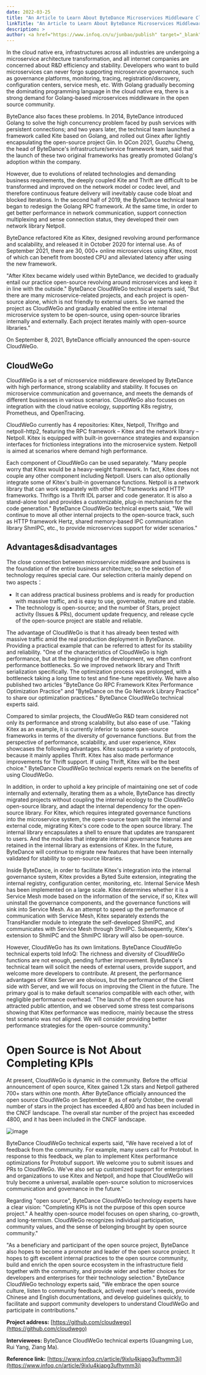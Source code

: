 ```yaml
---
date: 2022-03-25
title: "An Article to Learn About ByteDance Microservices Middleware CloudWeGo"
linkTitle: "An Article to Learn About ByteDance Microservices Middleware CloudWeGo"
description: >
author: <a href="https://www.infoq.cn/u/junbao/publish" target="_blank">Junbao Zhang</a>
---
```


In the cloud native era, infrastructures across all industries are undergoing a microservice architecture transformation, and all internet companies are concerned about R&D efficiency and stability. Developers who want to build microservices can never forgo supporting microservice governance, such as governance platforms, monitoring, tracing, registration/discovery, configuration centers, service mesh, etc. With Golang gradually becoming the dominating programming language in the cloud native era, there is a strong demand for Golang-based microservices middleware in the open source community.

ByteDance also faces these problems. In 2014, ByteDance introduced Golang to solve the high concurrency problem faced by push services with persistent connections; and two years later, the technical team launched a framework called Kite based on Golang, and rolled out Ginex after lightly encapsulating the open-source project Gin. In QCon 2021, Guozhu Cheng, the head of ByteDance's infrastructure/service framework team, said that the launch of these two original frameworks has greatly promoted Golang's adoption within the company.

However, due to evolutions of related technologies and demanding business requirements, the deeply coupled Kite and Thrift are difficult to be transformed and improved on the network model or codec level, and therefore continuous feature delivery will inevitably cause code bloat and blocked iterations. In the second half of 2019, the ByteDance technical team began to redesign the Golang RPC framework. At the same time, in order to get better performance in network communication, support connection multiplexing and sense connection status, they developed their own network library Netpoll.

ByteDance refactored Kite as Kitex, designed revolving around performance and scalability, and released it in October 2020 for internal use. As of September 2021, there are 30, 000+ online microservices using Kitex, most of which can benefit from boosted CPU and alleviated latency after using the new framework.

"After Kitex became widely used within ByteDance, we decided to gradually entail our practice open-source revolving around microservices and keep it in line with the outside." ByteDance CloudWeGo technical experts said, "But there are many microservice-related projects, and each project is open-source alone, which is not friendly to external users. So we named the project as CloudWeGo and gradually enabled the entire internal microservice system to be open-source, using open-source libraries internally and externally. Each project iterates mainly with open-source libraries."

On September 8, 2021, ByteDance officially announced the open-source CloudWeGo.

## CloudWeGo

CloudWeGo is a set of microservice middleware developed by ByteDance with high performance, strong scalability and stability. It focuses on microservice communication and governance, and meets the demands of different businesses in various scenarios. CloudWeGo also focuses on integration with the cloud native ecology, supporting K8s registry, Prometheus, and OpenTracing.

CloudWeGo currently has 4 repositories: Kitex, Netpoll, Thriftgo and netpoll-http2, featuring the RPC framework – Kitex and the network library – Netpoll. Kitex is equipped with built-in governance strategies and expansion interfaces for frictionless integrations into the microservice system. Netpoll is aimed at scenarios where demand high performance.

Each component of CloudWeGo can be used separately. "Many people worry that Kitex would be a heavy-weight framework. In fact, Kitex does not couple any other component including Netpoll. Users can also optionally integrate some of Kitex's built-in governance functions. Netpoll is a network library that can work separately with other RPC frameworks and HTTP frameworks. Thriftgo is a Thrift IDL parser and code generator. It is also a stand-alone tool and provides a customizable, plug-in mechanism for the code generation." ByteDance CloudWeGo technical experts said, "We will continue to move all other internal projects to the open-source track, such as HTTP framework Hertz, shared memory-based IPC communication library ShmIPC, etc., to provide microservices support for wider scenarios."

## Advantages&disadvantages

The close connection between microservice middleware and business is the foundation of the entire business architecture; so the selection of technology requires special care. Our selection criteria mainly depend on two aspects：

* It can address practical business problems and is ready for production with massive traffic, and is easy to use, governable, mature and stable.
* The technology is open-source; and the number of Stars, project activity (Issues & PRs), document update frequency, and release cycle of the open-source project are stable and reliable.

The advantage of CloudWeGo is that it has already been tested with massive traffic amid the real production deployment in ByteDance. Providing a practical example that can be referred to attest for its stability and reliability. "One of the characteristics of CloudWeGo is high performance, but at the beginning of the development, we often confront performance bottlenecks. So we improved network library and Thrift serialization specifically. The optimization process was prolonged, with a bottleneck taking a long time to test and fine-tune repetitively. We have also published two articles "ByteDance Go RPC Framework Kitex Performance Optimization Practice" and "ByteDance on the Go Network Library Practice" to share our optimization practices." ByteDance CloudWeGo technical experts said.

Compared to similar projects, the CloudWeGo R&D team considered not only its performance and strong scalability, but also ease of use. "Taking Kitex as an example, it is currently inferior to some open-source frameworks in terms of the diversity of governance functions. But from the perspective of performance, scalability, and user experience, Kitex showcases the following advantages. Kitex supports a variety of protocols, because it mainly applies Thrift. Kitex has also made performance improvements for Thrift support. If using Thrift, Kitex will be the best choice." ByteDance CloudWeGo technical experts remark on the benefits of using CloudWeGo.

In addition, in order to uphold a key principle of maintaining one set of code internally and externally, iterating them as a whole, ByteDance has directly migrated projects without coupling the internal ecology to the CloudWeGo open-source library, and adapt the internal dependency for the open-source library. For Kitex, which requires integrated governance functions into the microservice system, the open-source team split the internal and external code, migrating Kitex's core code to the open source library. The internal library encapsulates a shell to ensure that updates are transparent to users. And the modules that integrate internal governance features are retained in the internal library as extensions of Kitex. In the future, ByteDance will continue to migrate new features that have been internally validated for stability to open-source libraries.

Inside ByteDance, in order to facilitate Kitex's integration into the internal governance system, Kitex provides a Byted Suite extension, integrating the internal registry, configuration center, monitoring, etc. Internal Service Mesh has been implemented on a large scale. Kitex determines whether it is a Service Mesh mode based on the information of the service, if so, Kitex will uninstall the governance components, and the governance functions will sink into Service Mesh. As an attempt to speed up the performance of communication with Service Mesh, Kitex separately extends the TransHandler module to integrate the self-developed ShmIPC, and communicates with Service Mesh through ShmIPC. Subsequently, Kitex's extension to ShmIPC and the ShmIPC library will also be open-source.

However, CloudWeGo has its own limitations. ByteDance CloudWeGo technical experts told InfoQ: The richness and diversity of CloudWeGo functions are not enough, pending further improvement. ByteDance's technical team will solicit the needs of external users, provide support, and welcome more developers to contribute. At present, the performance advantages of Kitex Server are obvious, but the performance of the Client side with Server, and we will focus on improving the Client in the future. The primary goal is to make default scenarios compatible with each other, with negligible performance overhead. "The launch of the open source has attracted public attention, and we observed some stress test comparisons showing that Kitex performance was mediocre, mainly because the stress test scenario was not aligned. We will consider providing better performance strategies for the open-source community."

# Open Source is Not About Completing KPIs

At present, CloudWeGo is dynamic in the community. Before the official announcement of open source, Kitex gained 1.2k stars and Netpoll gathered 700+ stars within one month. After ByteDance officially announced the open source CloudWeGo on September 8, as of early October, the overall number of stars in the project has exceeded 4,800 and has been included in the CNCF landscape. The overall star number of the project has exceeded 4800, and it has been included in the CNCF landscape.

![image](/img/blog/article_to_learn_about_CloudWeGo/image.png)

ByteDance CloudWeGo technical experts said, "We have received a lot of feedback from the community. For example, many users call for Protobuf. In response to this feedback, we plan to implement Kitex performance optimizations for Protobuf support. We welcome you to submit issues and PRs to CloudWeGo. We've also set up customized support for enterprises and organizations to use Kitex and Netpoll, and hope that CloudWeGo will truly become a universal, available open-source solution to microservices communication and governance in the future."

Regarding "open source", ByteDance CloudWeGo technology experts have a clear vision: "Completing KPIs is not the purpose of this open source project." A healthy open-source model focuses on open sharing, co-growth, and long-termism. CloudWeGo recognizes individual participation, community values, and the sense of belonging brought by open source community."

"As a beneficiary and participant of the open source project, ByteDance also hopes to become a promoter and leader of the open source project. It hopes to gift excellent internal practices to the open source community, build and enrich the open source ecosystem in the infrastructure field together with the community, and provide wider and better choices for developers and enterprises for their technology selection." ByteDance CloudWeGo technology experts said, "We embrace the open source culture, listen to community feedback, actively meet user's needs, provide Chinese and English documentations, and develop guidelines quickly, to facilitate and support community developers to understand CloudWeGo and participate in contributions."

**Project address:** [https://github.com/cloudwego](https://github.com/cloudwego)

**Interviewees:** ByteDance CloudWeGo technical experts (Guangming Luo, Rui Yang, Ziang Ma).

**Reference link:** [https://www.infoq.cn/article/9ixlu4kjapg3ufhymm3j](https://www.infoq.cn/article/9ixlu4kjapg3ufhymm3j)
